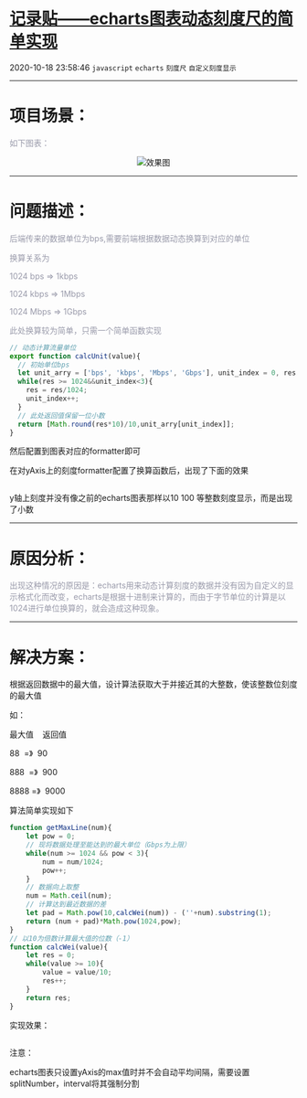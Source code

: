 # [记录贴——echarts图表动态刻度尺的简单实现](https://blog.csdn.net/woaidouya123/article/details/109152016)
2020-10-18 23:58:46 `javascript` `echarts` `刻度尺` `自定义刻度显示`

---
<h1><a id="_1"></a>项目场景：</h1> 
<p><span style="color:#999aaa;">如下图表：</span></p> 
<p style="text-align:center;"><img alt="效果图" src="https://img-blog.csdnimg.cn/20201018231143322.png?x-oss-process=image/watermark,type_ZmFuZ3poZW5naGVpdGk,shadow_10,text_aHR0cHM6Ly9ibG9nLmNzZG4ubmV0L3dvYWlkb3V5YTEyMw==,size_16,color_FFFFFF,t_70"></p> 
<hr>
<h1><a id="_7"></a>问题描述：</h1> 
<p><span style="color:#999aaa;">后端传来的数据单位为bps,需要前端根据数据动态换算到对应的单位</span></p> 
<p><span style="color:#999aaa;">换算关系为</span></p> 
<p><span style="color:#999aaa;">1024 bps =&gt; 1kbps</span></p> 
<p><span style="color:#999aaa;">1024 kbps =&gt; 1Mbps</span></p> 
<p><span style="color:#999aaa;">1024 Mbps =&gt; 1Gbps</span></p> 
<p><span style="color:#999aaa;">此处换算较为简单，只需一个简单函数实现</span></p> 

```javascript
// 动态计算流量单位
export function calcUnit(value){
  // 初始单位bps
  let unit_arry = ['bps', 'kbps', 'Mbps', 'Gbps'], unit_index = 0, res = +value;
  while(res >= 1024&&unit_index<3){
    res = res/1024;
    unit_index++;
  }
  // 此处返回值保留一位小数
  return [Math.round(res*10)/10,unit_arry[unit_index]];
}
``` 
<p>然后配置到图表对应的formatter即可</p> 
<p>在对yAxis上的刻度formatter配置了换算函数后，出现了下面的效果</p> 
<p style="text-align:center;"><img alt="" src="https://img-blog.csdnimg.cn/20201018232431316.png?x-oss-process=image/watermark,type_ZmFuZ3poZW5naGVpdGk,shadow_10,text_aHR0cHM6Ly9ibG9nLmNzZG4ubmV0L3dvYWlkb3V5YTEyMw==,size_16,color_FFFFFF,t_70"></p> 
<p>y轴上刻度并没有像之前的echarts图表那样以10 100 等整数刻度显示，而是出现了小数</p> 
<hr>
<h1><a id="_27"></a>原因分析：</h1> 
<p><span style="color:#999aaa;">出现这种情况的原因是：echarts用来动态计算刻度的数据并没有因为自定义的显示格式化而改变，echarts是根据十进制来计算的，而由于字节单位的计算是以1024进行单位换算的，就会造成这种现象。</span></p> 
<hr>
<h1><a id="_34"></a>解决方案：</h1> 
<p>根据返回数据中的最大值，设计算法获取大于并接近其的大整数，使该整数位刻度的最大值</p> 
<p>如：</p> 
<p>最大值&nbsp; &nbsp; 返回值</p> 
<p>88&nbsp; =》&nbsp; 90</p> 
<p>888&nbsp; =》&nbsp; 900</p> 
<p>8888 =》&nbsp; 9000</p> 
<p>算法简单实现如下</p> 

```javascript
function getMaxLine(num){
    let pow = 0;
    // 现将数据处理至能达到的最大单位（Gbps为上限）
    while(num >= 1024 && pow < 3){
        num = num/1024;
        pow++;
    }
    // 数据向上取整
    num = Math.ceil(num);
    // 计算达到最近数据的差
    let pad = Math.pow(10,calcWei(num)) - (''+num).substring(1);
    return (num + pad)*Math.pow(1024,pow);
}
// 以10为倍数计算最大值的位数（-1）
function calcWei(value){
    let res = 0;
    while(value >= 10){
        value = value/10;
        res++;
    }
    return res;
}
``` 
<p>实现效果：</p> 
<p style="text-align:center;"><img alt="" src="https://img-blog.csdnimg.cn/20201018235551689.png?x-oss-process=image/watermark,type_ZmFuZ3poZW5naGVpdGk,shadow_10,text_aHR0cHM6Ly9ibG9nLmNzZG4ubmV0L3dvYWlkb3V5YTEyMw==,size_16,color_FFFFFF,t_70"></p> 
<p>注意：</p> 
<p>echarts图表只设置yAxis的max值时并不会自动平均间隔，需要设置splitNumber，interval将其强制分割</p>
